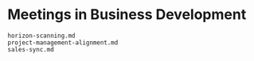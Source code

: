 # Meetings in Business Development

```{toctree}
horizon-scanning.md
project-management-alignment.md
sales-sync.md
```